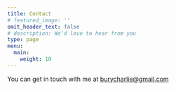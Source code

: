```yaml
---
title: Contact
# featured_image: ''
omit_header_text: false
# description: We'd love to hear from you
type: page
menu:
  main:
    weight: 10
---
```



You can get in touch with me at burycharlie@gmail.com




